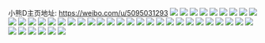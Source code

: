 小熊D主页地址: https://weibo.com/u/5095031293 
![](https://wx4.sinaimg.cn/mw2000/005yOeo5gy1h9233jh05dj32c0340npf.jpg) 
![](https://wx4.sinaimg.cn/mw2000/005yOeo5gy1h9233f5y85j30wi14mkcn.jpg) 
![](https://wx4.sinaimg.cn/mw2000/005yOeo5gy1h9233l2dkgj32c0340u0y.jpg) 
![](https://wx4.sinaimg.cn/mw2000/005yOeo5gy1h9233fsrm5j30wi14me21.jpg) 
![](https://wx4.sinaimg.cn/mw2000/005yOeo5gy1h9236ya1sdj30wi14mkda.jpg) 
![](https://wx4.sinaimg.cn/mw2000/005yOeo5gy1h9233gtxtdj30wi14mttw.jpg) 
![](https://wx4.sinaimg.cn/mw2000/005yOeo5gy1h923703wg9j32c0340qv5.jpg) 
![](https://wx4.sinaimg.cn/mw2000/005yOeo5gy1h9233ebzb9j32c03401kz.jpg) 
![](https://wx4.sinaimg.cn/mw2000/005yOeo5gy1h8vif73km4j30wi14h1kx.jpg) 
![](https://wx4.sinaimg.cn/mw2000/005yOeo5gy1h8viehvpjuj32c0340b2b.jpg) 
![](https://wx4.sinaimg.cn/mw2000/005yOeo5gy1h8vilod5fxj30wh14o000.jpg) 
![](https://wx4.sinaimg.cn/mw2000/005yOeo5gy1h82hjfyfr7j321i2q01ky.jpg) 
![](https://wx4.sinaimg.cn/mw2000/005yOeo5ly1h6x1kdavrrj30u014048x.jpg) 
![](https://wx4.sinaimg.cn/mw2000/005yOeo5ly1h6x1eb4kkcj30u01407ea.jpg) 
![](https://wx4.sinaimg.cn/mw2000/005yOeo5ly1h6x1khumc6j30u0140n57.jpg) 
![](https://wx4.sinaimg.cn/mw2000/005yOeo5ly1h6x1kmdpazj30u01400xo.jpg) 
![](https://wx4.sinaimg.cn/mw2000/005yOeo5ly1h6x1e732uuj30u0140ti1.jpg) 
![](https://wx4.sinaimg.cn/mw2000/005yOeo5ly1h6x1kpmw05j30u0140790.jpg) 
![](https://wx4.sinaimg.cn/mw2000/005yOeo5ly1h6x1kso1n0j30u0140ju1.jpg) 
![](https://wx4.sinaimg.cn/mw2000/005yOeo5ly1h6x1dvxszfj30u0140wmd.jpg) 
![](https://wx4.sinaimg.cn/mw2000/005yOeo5ly1h6x1kv6l9wj30u0140ahv.jpg) 
![](https://wx4.sinaimg.cn/mw2000/005yOeo5ly1h6x1kycdxsj30u0140qe7.jpg) 
![](https://wx4.sinaimg.cn/mw2000/005yOeo5ly1h6usiifokzj32c0340x6q.jpg) 
![](https://wx4.sinaimg.cn/mw2000/005yOeo5ly1h6usio58gdj322l2rg1kz.jpg) 
![](https://wx4.sinaimg.cn/mw2000/005yOeo5ly1h6usi4uqm5j32c0340aig.jpg) 
![](https://wx4.sinaimg.cn/mw2000/005yOeo5ly1h6usho2braj325y2vxqv6.jpg) 
![](https://wx4.sinaimg.cn/mw2000/005yOeo5ly1h6usigtmp2j32c0340u0z.jpg) 
![](https://wx4.sinaimg.cn/mw2000/005yOeo5ly1h6usir834lj32c0340kjn.jpg) 
![](https://wx4.sinaimg.cn/mw2000/005yOeo5ly1h6usiubw7zj32c0340hdv.jpg) 
![](https://wx4.sinaimg.cn/mw2000/005yOeo5ly1h6sgbikxy5j30u0140akl.jpg) 
![](https://wx4.sinaimg.cn/mw2000/005yOeo5ly1h6vfss76l0j30u0140434.jpg) 
![](https://wx4.sinaimg.cn/mw2000/005yOeo5ly1h6sgbiycwzj30u0140k1j.jpg) 
![](https://wx4.sinaimg.cn/mw2000/005yOeo5ly1h6vfstar03j30u0140k0n.jpg) 
![](https://wx4.sinaimg.cn/mw2000/005yOeo5ly1h6sgbjrznqj30u0140jvl.jpg) 
![](https://wx4.sinaimg.cn/mw2000/005yOeo5ly1h6sgbjc5tjj30u01407by.jpg) 
![](https://wx4.sinaimg.cn/mw2000/005yOeo5gy1h6q53tgb9pj30u0140dl3.jpg) 
![](https://wx4.sinaimg.cn/mw2000/005yOeo5gy1h6q53spuyqj30u01407dr.jpg) 
![](https://wx4.sinaimg.cn/mw2000/005yOeo5gy1h6q543zg2jj30u014012g.jpg) 
![](https://wx4.sinaimg.cn/mw2000/005yOeo5gy1h4xhvwtd8sj32c03404qr.jpg) 
![](https://wx4.sinaimg.cn/mw2000/005yOeo5gy1h4xhvt53ofj32c0340kjm.jpg) 

